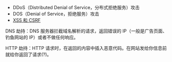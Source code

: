 
* DDoS（Distributed Denial of Service，分布式拒绝服务）攻击
* DOS（Denial of Service，拒绝服务）攻击
* [XSS 和 CSRF](/xss-and-csrf.html)


DNS 劫持：DNS 服务器拦截域名解析的请求，返回错误的 IP（一般是广告页面、钓鱼网站的 IP）或者不做任何响应。

HTTP 劫持：HTTP 请求时，在返回的内容中插入恶意代码。在网站发给你信息前就给你返回了请求(?)。

